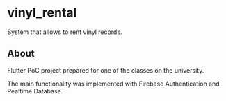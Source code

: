 # vinyl_rental

System that allows to rent vinyl records.

## About

Flutter PoC project prepared for one of the classes on the university.

The main functionality was implemented with Firebase Authentication and Realtime Database.
